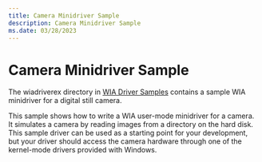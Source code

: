 ```yaml
---
title: Camera Minidriver Sample
description: Camera Minidriver Sample
ms.date: 03/28/2023
---
```


# Camera Minidriver Sample

The wiadriverex directory in [WIA Driver Samples](/samples/microsoft/windows-driver-samples/windows-image-acquisition-wia-driver-samples) contains a sample WIA minidriver for a digital still camera.

This sample shows how to write a WIA user-mode minidriver for a camera. It simulates a camera by reading images from a directory on the hard disk. This sample driver can be used as a starting point for your development, but your driver should access the camera hardware through one of the kernel-mode drivers provided with Windows.
